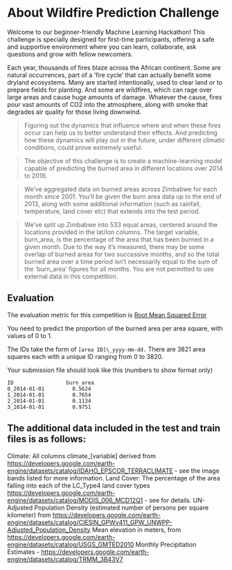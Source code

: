 # About Wildfire Prediction Challenge

Welcome to our beginner-friendly Machine Learning Hackathon! This challenge is specially designed for first-time participants, offering a safe and supportive environment where you can learn, collaborate, ask questions and grow with fellow newcomers.

Each year, thousands of fires blaze across the African continent. Some are natural occurrences, part of a ‘fire cycle’ that can actually benefit some dryland ecosystems. Many are started intentionally, used to clear land or to prepare fields for planting. And some are wildfires, which can rage over large areas and cause huge amounts of damage. Whatever the cause, fires pour vast amounts of CO2 into the atmosphere, along with smoke that degrades air quality for those living downwind.

> Figuring out the dynamics that influence where and when these fires occur can help us to better understand their effects. And predicting how these dynamics will play out in the future, under different climatic conditions, could prove extremely useful.

> The objective of this challenge is to create a machine-learning model capable of predicting the burned area in different locations over 2014 to 2016.

> We’ve aggregated data on burned areas across Zimbabwe for each month since 2001. You’ll be given the burn area data up to the end of 2013, along with some additional information (such as rainfall, temperature, land cover etc) that extends into the test period.

> We’ve split up Zimbabwe into 533 equal areas, centered around the locations provided in the lat/lon columns. The target variable, burn_area, is the percentage of the area that has been burned in a given month. Due to the way it’s measured, there may be some overlap of burned areas for two successive months, and so the total burned area over a time period isn’t necessarily equal to the sum of the ‘burn_area’ figures for all months. You are not permitted to use external data in this competition.

## Evaluation

The evaluation metric for this competition is [Root Mean Squared Error](https://zindi.africa/learn/zindi-error-metric-series-what-is-root-mean-square-error-rmse#:~:text=Root%20Mean%20Squared%20Error%20or,want%20the%20model%20to%20achieve.)

You need to predict the proportion of the burned area per area square, with values of 0 to 1.

The IDs take the form of `[area ID]\_yyyy-mm-dd.` There are 3821 area squares each with a unique ID ranging from 0 to 3820.

Your submission file should look like this (numbers to show format only)

```
ID                 burn_area
0_2014-01-01         0.5624
1_2014-01-01         0.7654
2_2014-01-01         0.1134
3_2014-01-01         0.9751
```

## The additional data included in the test and train files is as follows:

Climate: All columns climate\_[variable] derived from https://developers.google.com/earth-engine/datasets/catalog/IDAHO_EPSCOR_TERRACLIMATE - see the image bands listed for more information.
Land Cover: The percentage of the area falling into each of the LC_Type4 land cover types https://developers.google.com/earth-engine/datasets/catalog/MODIS_006_MCD12Q1 - see for details.
UN-Adjusted Population Density (estimated number of persons per square kilometer) from https://developers.google.com/earth-engine/datasets/catalog/CIESIN_GPWv411_GPW_UNWPP-Adjusted_Population_Density
Mean elevation in meters, from https://developers.google.com/earth-engine/datasets/catalog/USGS_GMTED2010
Monthly Precipitation Estimates - https://developers.google.com/earth-engine/datasets/catalog/TRMM_3B43V7
